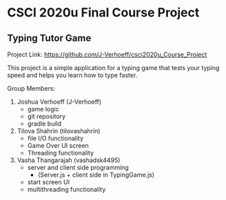 # CSCI 2020u Final Course Project

## Typing Tutor Game

Project Link: https://github.com/J-Verhoeff/csci2020u_Course_Project

This project is a simple application for a typing game that tests your typing speed and helps you learn how to type faster.

Group Members:

1. Joshua Verhoeff (J-Verhoeff)
      * game logic
      * git repository
      * gradle build
2. Tilova Shahrin (tilovashahrin)
      * file I/O functionality
      * Game Over UI screen
      * Threading functionality
3. Vasha Thangarajah (vashadsk4495)
      * server and client side programming
          * (Server.js + client side in TypingGame.js)
      * start screen UI
      * multithreading functionality
